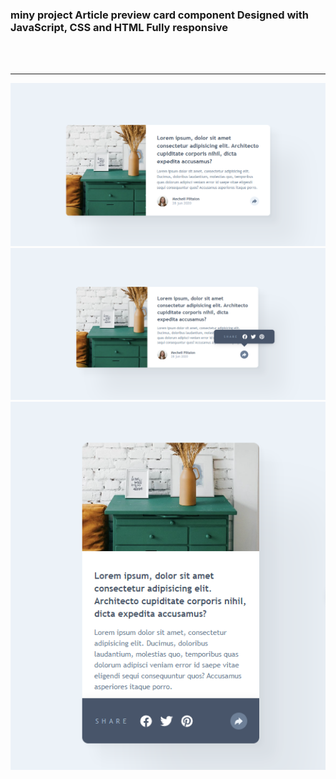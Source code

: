 ### miny project Article preview card component Designed with JavaScript, CSS and HTML Fully responsive

<br></br>

---

![Alt text](<img-README/Screenshot (50).png>)
![Alt text](<img-README/Screenshot (51).png>)
![Alt text](<img-README/Screenshot (52).png>)